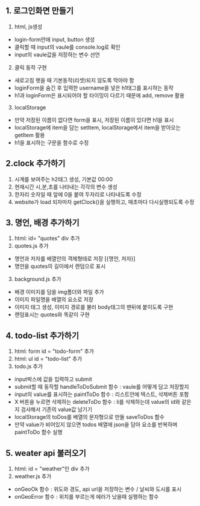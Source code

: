 ## 1. 로그인화면 만들기

1) html, js생성
- login-form안에 input, button 생성
- 클릭할 때 input의 vaule를 console.log로 확인
- input의 vaule값을 저장하는 변수 선언

2) 클릭 동작 구현
- 새로고침 햇을 때 기본동작(리셋)되지 않도록 막아야 함
- loginForm을 숨긴 후 입력한 username을 넣은 h1태그를 표시하는 동작
- h1과 loginForm은 표시되어야 할 타이밍이 다르기 때문에 add, remove 활용

3) localStorage
- 만약 저장된 이름이 없다면 form을 표시, 저장된 이름이 있다면 h1을 표시
- localStorage에 item을 담는 setItem, localStorage에서 item을 받아오는 getItem 활용
- h1을 표시하는 구문을 함수로 수정

## 2.clock 추가하기

1) 시계를 보여주는 h2태그 생성, 기본값 00:00
2) 현재시간 시,분,초를 나타내는 각각의 변수 생성
3) 한자리 숫자일 때 앞에 0을 붙여 두자리로 나타내도록 수정
4) website가 load 되자마자 getClock()을 실행하고, 매초마다 다시실행되도록 수정

## 3. 명언, 배경 추가하기

1) html: id= "quotes" div 추가
2) quotes.js 추가
  - 명언과 저자를 배열안의 객체형태로 저장 [{명언, 저자}]
  - 명언을 quotes의 길이에서 랜덤으로 표시
3) background.js 추가
  - 배경 이미지를 담을 img폴더와 파일 추가
  - 이미지 파일명을 배열의 요소로 저장
  - 이미지 태그 생성, 이미지 경로를 불러 body태그의 맨뒤에 붙이도록 구현
  - 랜덤표시는 quotes와 똑같이 구현

## 4. todo-list 추가하기

1) html: form id = "todo-form" 추가
2) html: ul id = "todo-list" 추가
3) todo.js 추가
  - input박스에 값을 입력하고 submit
  - submit할 때 동작할 handleToDoSubmit 함수 : vaule를 어떻게 담고 저장할지
  - input의 value를 표시하는 paintToDo 함수 : 리스트안에 텍스트, 삭제버튼 포함
  - X 버튼을 누르면 삭제하는 deleteToDo 함수 : li를 삭제하는데 value의 id와 같은지 검사해서 기존의 value값 남기기
  - localStorage의 toDos를 배열의 문자형으로 만들 saveToDos 함수
  - 만약 value가 비어있지 않으면 todos 배열에 json을 담아 요소를 반복하며 paintToDo 함수 실행

## 5. weater api 불러오기

1) html: id = "weather"인 div 추가
2) weather.js 추가
  - onGeoOk 함수  : 위도와 경도, api url을 저장하는 변수 / 날씨와 도시를 표시
  - onGeoError 함수 : 위치를 부르는게 에러가 났을때 실행하는 함수